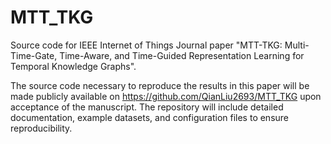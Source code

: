 # MTT_TKG
Source code for IEEE Internet of Things Journal paper "MTT-TKG: Multi-Time-Gate, Time-Aware, and Time-Guided Representation Learning for Temporal Knowledge Graphs".

The source code necessary to reproduce the results in this paper will be made publicly available on https://github.com/QianLiu2693/MTT_TKG upon acceptance of the manuscript. The repository will include detailed documentation, example datasets, and configuration files to ensure reproducibility.
